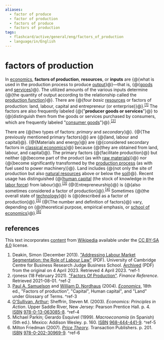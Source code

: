 ```yaml
---
aliases:
  - factor of produce
  - factor of production
  - factors of produce
  - factors of production
tags:
  - flashcard/active/general/eng/factors_of_production
  - language/in/English
---
```


# factors of production

In [economics](economics.md), __factors of production__, __resources__, or __inputs__ are {@{what is used in the production process to produce [output](output%20(economics).md)}@}—that is, {@{[goods](goods.md) and [services](service%20(economics).md)}@}. The utilized amounts of the various inputs determine {@{the quantity of output according to the relationship called the [production function](production%20function.md)}@}. There are {@{four _basic_ [resources](resource.md) or factors of production: land, labour, capital and entrepreneur (or enterprise)}@}.<sup>[\[1\]](#^ref-1)</sup> The factors are also frequently labeled {@{"__producer goods or services__"}@} to {@{distinguish them from the goods or services purchased by consumers, which are frequently labeled "[consumer goods](final%20good.md)"}@}.<sup>[\[2\]](#^ref-2)</sup>

There are {@{two types of factors: _primary_ and _secondary_}@}. {@{The previously mentioned primary factors}@} are {@{land, labour and capital}@}. {@{Materials and energy}@} are {@{considered secondary factors in [classical economics](classical%20economics.md)}@} because {@{they are obtained from land, labour, and capital}@}. The primary factors {@{facilitate production}@} but neither {@{become part of the product \(as with [raw materials](raw%20material.md)\)}@} nor {@{become significantly transformed by the [production process](industrial%20processes.md) \(as with fuel used to power machinery\)}@}. Land includes {@{not only the site of production but also [natural resources](natural%20resource.md) above or below the [soil](soil.md)}@}. Recent usage has distinguished {@{[human capital](human%20capital.md) (the stock of knowledge in the [labor force](workforce.md)) from labour}@}.<sup>[\[3\]](#^ref-3)</sup> {@{Entrepreneurship}@} is {@{also sometimes considered a factor of production}@}.<sup>[\[4\]](#^ref-4)</sup> Sometimes {@{the overall state of [technology](technology.md)}@} is {@{described as a factor of production}@}.<sup>[\[5\]](#^ref-5)</sup> {@{The number and definition of factors}@} vary, depending on {@{theoretical purpose, empirical emphasis, or [school of economics](schools%20of%20economic%20thought.md)}@}.<sup>[\[6\]](#^ref-6)</sup>

## references

This text incorporates [content](https://en.wikipedia.org/wiki/factors_of_production) from [Wikipedia](Wikipedia.md) available under the [CC BY-SA 4.0](https://creativecommons.org/licenses/by-sa/4.0/) license.

1. Deakin, Simon (December 2013). ["Addressing Labour Market Segmentation: the Role of Labour Law"](https://www.cbr.cam.ac.uk/wp-content/uploads/2020/08/wp446.pdf) (PDF). University of Cambridge Centre for Business Research Judge Business School. [Archived](https://web.archive.org/web/20230404063850/https://www.cbr.cam.ac.uk/wp-content/uploads/2020/08/wp446.pdf) (PDF) from the original on 4 April 2023. Retrieved 4 April 2023. <a id="^ref-1"></a>^ref-1
2. rjonesx (18 February 2021). ["Factors Of Production"](https://www.financereference.com/factors-of-production/). _Finance Reference_. Retrieved 2021-08-01. <a id="^ref-2"></a>^ref-2
3. [Paul A. Samuelson](Paul%20Samuelson.md) and [William D. Nordhaus](William%20Nordhaus.md) (2004). _[Economics](economics%20(textbook).md)_, 18th ed., "Factors of production", "Capital", Human capital", and "Land" under Glossary of Terms. <a id="^ref-3"></a>^ref-3
4. [O'Sullivan, Arthur](Arthur%20O'Sullivan%20(economist).md); Sheffrin, Steven M. (2003). _Economics: Principles in Action_. Upper Saddle River, New Jersey: Pearson Prentice Hall. p. 4. [ISBN](ISBN.md) [978-0-13-063085-8](https://en.wikipedia.org/wiki/Special:BookSources/978-0-13-063085-8). <a id="^ref-4"></a>^ref-4
5. Michael Parkin; Gerardo Esquivel (1999). _Macroeconomía_ (in Spanish) (5th ed.). Mexico: Addison Wesley. p. 160. [ISBN](ISBN.md) [968-444-441-9](https://en.wikipedia.org/wiki/Special:BookSources/968-444-441-9). <a id="^ref-5"></a>^ref-5
6. Milton Friedman (2007). [_Price Theory_](https://books.google.com/books?id=BxaSUfPV2WkC&pg=PA201). Transaction Publishers. p. 201. [ISBN](ISBN.md) [978-0-202-30969-9](https://en.wikipedia.org/wiki/Special:BookSources/978-0-202-30969-9). <a id="^ref-6"></a>^ref-6
